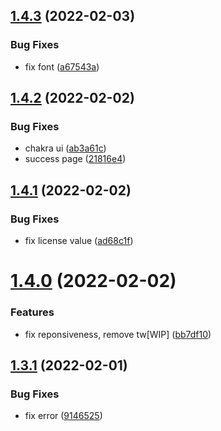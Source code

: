 ## [1.4.3](https://github.com/kr-anurag/sponsor/compare/v1.4.2...v1.4.3) (2022-02-03)


### Bug Fixes

* fix font ([a67543a](https://github.com/kr-anurag/sponsor/commit/a67543aed0e015d882a6b624e408515f9169dc41))



## [1.4.2](https://github.com/kr-anurag/sponsor/compare/v1.4.1...v1.4.2) (2022-02-02)


### Bug Fixes

* chakra ui ([ab3a61c](https://github.com/kr-anurag/sponsor/commit/ab3a61cf5e13ab4ecf30c4af4c7789ef35e0c3d1))
* success page ([21816e4](https://github.com/kr-anurag/sponsor/commit/21816e4e31437098bd2c6ddc1a964789c0481712))



## [1.4.1](https://github.com/kr-anurag/sponsor/compare/v1.4.0...v1.4.1) (2022-02-02)


### Bug Fixes

* fix license value ([ad68c1f](https://github.com/kr-anurag/sponsor/commit/ad68c1f5ee9a5e55faaf695f8aa7c3f9c82f67cf))



# [1.4.0](https://github.com/kr-anurag/sponsor/compare/v1.3.1...v1.4.0) (2022-02-02)


### Features

* fix reponsiveness, remove tw[WIP] ([bb7df10](https://github.com/kr-anurag/sponsor/commit/bb7df10aecb015b469935cc92bc25271fa88c02d))



## [1.3.1](https://github.com/kr-anurag/sponsor/compare/v1.3.0...v1.3.1) (2022-02-01)


### Bug Fixes

* fix error ([9146525](https://github.com/kr-anurag/sponsor/commit/9146525de7103a45a686551d7fcdf6f9674c4e92))



